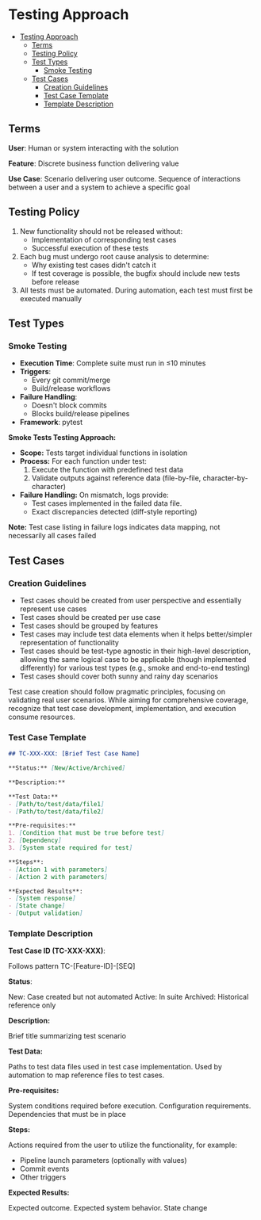 # Testing Approach

- [Testing Approach](#testing-approach)
  - [Terms](#terms)
  - [Testing Policy](#testing-policy)
  - [Test Types](#test-types)
    - [Smoke Testing](#smoke-testing)
  - [Test Cases](#test-cases)
    - [Creation Guidelines](#creation-guidelines)
    - [Test Case Template](#test-case-template)
    - [Template Description](#template-description)

## Terms

**User**: Human or system interacting with the solution

**Feature**: Discrete business function delivering value

**Use Case**: Scenario delivering user outcome. Sequence of interactions between a user and a system to achieve a specific goal

## Testing Policy

1. New functionality should not be released without:
   - Implementation of corresponding test cases
   - Successful execution of these tests
2. Each bug must undergo root cause analysis to determine:
   - Why existing test cases didn't catch it
   - If test coverage is possible, the bugfix should include new tests before release
3. All tests must be automated. During automation, each test must first be executed manually

## Test Types

### Smoke Testing

- **Execution Time**: Complete suite must run in ≤10 minutes
- **Triggers**:
  - Every git commit/merge
  - Build/release workflows
- **Failure Handling**:
  - Doesn't block commits
  - Blocks build/release pipelines
- **Framework**: pytest

**Smoke Tests Testing Approach:**

- **Scope:** Tests target individual functions in isolation
- **Process:** For each function under test:
  1. Execute the function with predefined test data
  2. Validate outputs against reference data (file-by-file, character-by-character)
- **Failure Handling:** On mismatch, logs provide:
  - Test cases implemented in the failed data file.
  - Exact discrepancies detected (diff-style reporting)

**Note:**
Test case listing in failure logs indicates data mapping, not necessarily all cases failed

## Test Cases

### Creation Guidelines

- Test cases should be created from user perspective and essentially represent use cases
- Test cases should be created per use case
- Test cases should be grouped by features
- Test cases may include test data elements when it helps better/simpler representation of functionality
- Test cases should be test-type agnostic in their high-level description, allowing the same logical case to be applicable (though implemented differently) for various test types (e.g., smoke and end-to-end testing)
- Test cases should cover both sunny and rainy day scenarios

Test case creation should follow pragmatic principles, focusing on validating real user scenarios. While aiming for comprehensive coverage, recognize that test case development, implementation, and execution consume resources.

### Test Case Template

```markdown
## TC-XXX-XXX: [Brief Test Case Name]

**Status:** [New/Active/Archived]

**Description:**

**Test Data:**
- [Path/to/test/data/file1]
- [Path/to/test/data/file2]

**Pre-requisites:**
1. [Condition that must be true before test]
2. [Dependency]
3. [System state required for test]

**Steps**:
- [Action 1 with parameters]
- [Action 2 with parameters]

**Expected Results**:
- [System response]
- [State change]
- [Output validation]
```

### Template Description

**Test Case ID (TC-XXX-XXX)**:

Follows pattern TC-[Feature-ID]-[SEQ]

**Status**:

New: Case created but not automated
Active: In suite
Archived: Historical reference only

**Description:**

Brief title summarizing test scenario

**Test Data:**

Paths to test data files used in test case implementation. Used by automation to map reference files to test cases.

**Pre-requisites:**

System conditions required before execution. Configuration requirements. Dependencies that must be in place

**Steps:**

Actions required from the user to utilize the functionality, for example:

- Pipeline launch parameters (optionally with values)
- Commit events
- Other triggers

**Expected Results:**

Expected outcome. Expected system behavior. State change
